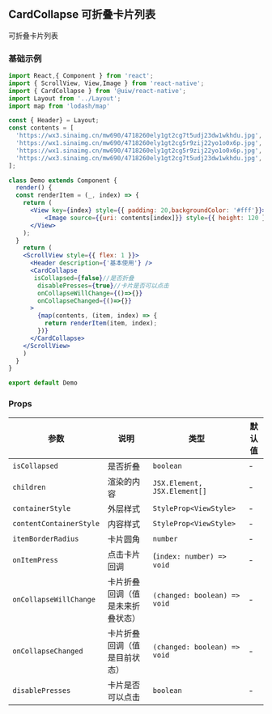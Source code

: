 CardCollapse 可折叠卡片列表
---

可折叠卡片列表

### 基础示例

<!--DemoStart--> 
```jsx mdx:preview
import React,{ Component } from 'react';
import { ScrollView, View,Image } from 'react-native';
import { CardCollapse } from '@uiw/react-native';
import Layout from '../Layout';
import map from 'lodash/map'

const { Header} = Layout;
const contents = [
  'https://wx3.sinaimg.cn/mw690/4718260ely1gt2cg7t5udj23dw1wkhdu.jpg',
  'https://wx1.sinaimg.cn/mw690/4718260ely1gt2cg5r9zij22yo1o0x6p.jpg',
  'https://wx1.sinaimg.cn/mw690/4718260ely1gt2cg5r9zij22yo1o0x6p.jpg',
  'https://wx3.sinaimg.cn/mw690/4718260ely1gt2cg7t5udj23dw1wkhdu.jpg',
];

class Demo extends Component {
  render() {
  const renderItem = (_, index) => {
    return (
      <View key={index} style={{ padding: 20,backgroundColor: '#fff'}}>
          <Image source={{uri: contents[index]}} style={{ height: 120 }} /> 
      </View>
    );
  }
    return (
    <ScrollView style={{ flex: 1 }}>
      <Header description={'基本使用'} />
      <CardCollapse
       isCollapsed={false}//是否折叠
        disablePresses={true}//卡片是否可以点击
        onCollapseWillChange={()=>{}}
        onCollapseChanged={()=>{}}
      >
        {map(contents, (item, index) => {
          return renderItem(item, index);
        })}
      </CardCollapse>
    </ScrollView>
    )
  }
}

export default Demo

```

<!--End-->

### Props

| 参数 | 说明 | 类型 | 默认值 |
|------|------|-----|------|
| `isCollapsed` | 是否折叠 | `boolean` | - |
| `children` | 渲染的内容 | `JSX.Element, JSX.Element[]` | - |
| `containerStyle` | 外层样式 | `StyleProp<ViewStyle>` | - |
| `contentContainerStyle` | 内容样式 | `StyleProp<ViewStyle>` | - |
| `itemBorderRadius` | 卡片圆角 | `number` | - |
| `onItemPress` | 点击卡片回调 | (`index: number) => void` | - |
| `onCollapseWillChange` | 卡片折叠回调（值是未来折叠状态） | `(changed: boolean) => void` | - |
| `onCollapseChanged` | 卡片折叠回调（值是目前状态） | `(changed: boolean) => void` | - |
| `disablePresses` | 卡片是否可以点击 | `boolean` | - |